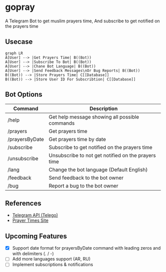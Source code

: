 # gopray
A Telegram Bot to get muslim prayers time, And subscribe to get notified on the prayers time 


## Usecase

```mermaid
graph LR
A[User] --> |Get Prayers Time| B((Bot))
A[User] --> |Subscribe To Bot| B((Bot))
A[User] --> |Chane Bot Language| B((Bot))
A[User] --> |Send Feedback Messages\nOr Bug Reports| B((Bot))
B((Bot)) --> |Store Prayers Time| C[[Database]]
B((Bot)) --> |Store User ID For Subscribtion| C[[Database]]
```

## Bot Options
  
| Command | Description |
| --- | --- |
| /help | Get help message showing all possible commands |
| /prayers | Get prayers time |
| /prayersByDate | Get prayers time by date |
| /subscribe | Subscribe to get notified on the prayers time |
| /unsubscribe | Unsubscribe to not get notified on the prayers time |
| /lang | Change the bot language (Default English) |
| /feedback | Send feedback to the bot owner |
| /bug | Report a bug to the bot owner |

## References 

- [Telegram API (Telego)](https://github.com/SakoDroid/telego)
- [Prayer Times Site](http://dumrt.ru/ru/help-info/prayertime/)


## Upcoming Features

- [x] Support date format for prayersByDate command with leading zeros and with delimiters (. / -)
- [ ] Add more languages support (AR, RU)
- [ ] Implement subscriptions & notifications
